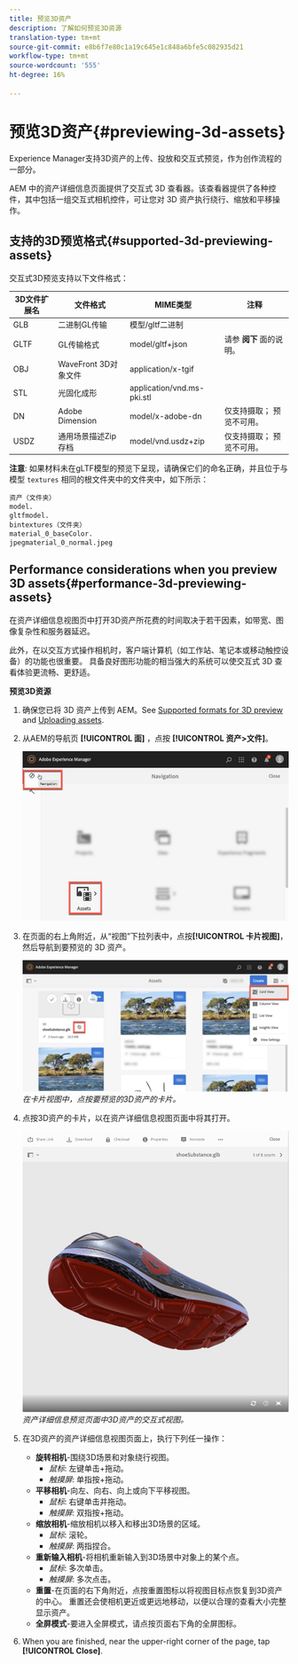 ```yaml
---
title: 预览3D资产
description: 了解如何预览3D资源
translation-type: tm+mt
source-git-commit: e8b6f7e80c1a19c645e1c848a6bfe5c082935d21
workflow-type: tm+mt
source-wordcount: '555'
ht-degree: 16%

---
```



# 预览3D资产{#previewing-3d-assets}

Experience Manager支持3D资产的上传、投放和交互式预览，作为创作流程的一部分。

AEM 中的资产详细信息页面提供了交互式 3D 查看器。该查看器提供了各种控件，其中包括一组交互式相机控件，可让您对 3D 资产执行绕行、缩放和平移操作。

<!-- See also [Working with 3D assets in Dynamic Media](/help/assets/dynamic-media/assets-3d.md). -->

## 支持的3D预览格式{#supported-3d-previewing-assets}

交互式3D预览支持以下文件格式：

| 3D文件扩展名 | 文件格式 | MIME类型 | 注释 |
|---|---|---|---|
| GLB | 二进制GL传输 | 模型/gltf二进制 |  |
| GLTF | GL传输格式 | model/gltf+json | 请参 **阅下** 面的说明。 |
| OBJ | WaveFront 3D对象文件 | application/x-tgif |  |
| STL | 光固化成形 | application/vnd.ms-pki.stl |  |
| DN | Adobe Dimension | model/x-adobe-dn | 仅支持摄取； 预览不可用。 |
| USDZ | 通用场景描述Zip存档 | model/vnd.usdz+zip | 仅支持摄取； 预览不可用。 |

**注意**: 如果材料未在gLTF模型的预览下呈现，请确保它们的命名正确，并且位于与模型 `textures` 相同的根文件夹中的文件夹中，如下所示：

    资产（文件夹）
    model.
    gltfmodel.
    bintextures（文件夹）
    material_0_baseColor.
    jpegmaterial_0_normal.jpeg

## Performance considerations when you preview 3D assets{#performance-3d-previewing-assets}

在资产详细信息视图页中打开3D资产所花费的时间取决于若干因素，如带宽、图像复杂性和服务器延迟。

此外，在以交互方式操作相机时，客户端计算机（如工作站、笔记本或移动触控设备）的功能也很重要。 具备良好图形功能的相当强大的系统可以使交互式 3D 查看体验更流畅、更舒适。

**预览3D资源**

1. 确保您已将 3D 资产上传到 AEM。See [Supported formats for 3D preview](#supported-3d-previewing-assets) and [Uploading assets](/help/assets/manage-digital-assets.md#uploading-assets).
1. 从AEM的导航页 **[!UICONTROL 面]** ，点按 **[!UICONTROL 资产>文件]**。

   ![导航页](/help/assets/dynamic-media/assets/navigation-assets.png)

1. 在页面的右上角附近，从“视图”下拉列表中，点按&#x200B;**[!UICONTROL 卡片视图]**，然后导航到要预览的 3D 资产。

   ![3D卡选择](/help/assets/dynamic-media/assets/3d-card-select.png)
   _在卡片视图中，点按要预览的3D资产的卡片。_

1. 点按3D资产的卡片，以在资产详细信息视图页面中将其打开。

   ![交互式3D预览](/help/assets/dynamic-media/assets/3d-preview.png)
   _资产详细信息预览页面中3D资产的交互式视图。_
1. 在3D资产的资产详细信息视图页面上，执行下列任一操作：
   * **旋转相机**-围绕3D场景和对象绕行视图。
      * _鼠标_: 左键单击+拖动。
      * _触摸屏_: 单指按+拖动。
   * **平移相机**-向左、向右、向上或向下平移视图。
      * _鼠标_: 右键单击并拖动。
      * _触摸屏_: 双指按+拖动。
   * **缩放相机**-缩放相机以移入和移出3D场景的区域。
      * _鼠标_: 滚轮。
      * _触摸屏_: 两指捏合。
   * **重新输入相机**-将相机重新输入到3D场景中对象上的某个点。
      * _鼠标_: 多次单击。
      * _触摸屏_: 多次点击。
   * **重置**-在页面的右下角附近，点按重置图标以将视图目标点恢复到3D资产的中心。 重置还会使相机更近或更远地移动，以便以合理的查看大小完整显示资产。
   * **全屏模式**-要进入全屏模式，请点按页面右下角的全屏图标。

1. When you are finished, near the upper-right corner of the page, tap **[!UICONTROL Close]**.
